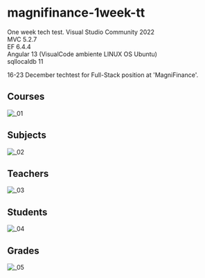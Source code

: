 # magnifinance-1week-tt
One week tech test. Visual Studio Community 2022
<br >MVC 5.2.7
<br >EF 6.4.4
<br >Angular 13 (VisualCode ambiente LINUX OS Ubuntu)
<br >sqllocaldb 11

16-23 December techtest for Full-Stack position at 'MagniFinance'.

<h2>Courses</h2>

![_01](https://user-images.githubusercontent.com/94993116/147272675-4ded065d-a5f0-4d4e-a3a6-c76d89c2103e.png)

<h2>Subjects</h2>

![_02](https://user-images.githubusercontent.com/94993116/147272685-2714bcdc-5c71-4dad-b1af-25a385d89708.png)

<h2>Teachers</h2>

![_03](https://user-images.githubusercontent.com/94993116/147272692-a68b40f4-5ed9-468a-b3cc-6f097e0827da.png)

<h2>Students</h2>

![_04](https://user-images.githubusercontent.com/94993116/147272693-eadbdb6a-7eb1-486a-ad29-2903698b367a.png)

<h2>Grades</h2>

![_05](https://user-images.githubusercontent.com/94993116/147272697-47124ae5-765c-4f09-9492-e4fdd260152f.png)
